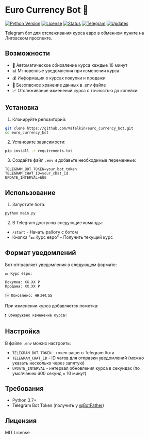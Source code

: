 # Euro Currency Bot 🤖

[![Python Version](https://img.shields.io/badge/python-3.7%2B-blue.svg)](https://www.python.org/downloads/)
[![License](https://img.shields.io/badge/license-MIT-green.svg)](https://opensource.org/licenses/MIT)
[![Status](https://img.shields.io/badge/status-active-success.svg)]()
[![Telegram](https://img.shields.io/badge/Telegram-Bot-blue.svg)](https://core.telegram.org/bots)
[![Updates](https://img.shields.io/badge/updates-10%20min-brightgreen.svg)]()

Telegram бот для отслеживания курса евро в обменном пункте на Лиговском проспекте.

## Возможности

- 🔄 Автоматическое обновление курса каждые 10 минут
- 📊 Мгновенные уведомления при изменении курса
- 💰 Информация о курсах покупки и продажи
- 🔐 Безопасное хранение данных в .env файле
- 📈 Отслеживание изменений курса с точностью до копейки

## Установка

1. Клонируйте репозиторий:
```bash
git clone https://github.com/Vafelkin/euro_currency_bot.git
cd euro_currency_bot
```

2. Установите зависимости:
```bash
pip install -r requirements.txt
```

3. Создайте файл `.env` и добавьте необходимые переменные:
```env
TELEGRAM_BOT_TOKEN=your_bot_token
TELEGRAM_CHAT_ID=your_chat_id
UPDATE_INTERVAL=600
```

## Использование

1. Запустите бота:
```bash
python main.py
```

2. В Telegram доступны следующие команды:
- `/start` - Начать работу с ботом
- Кнопка "💶 Курс евро" - Получить текущий курс

## Формат уведомлений

Бот отправляет уведомления в следующем формате:
```
💶 Курс евро:

Покупка: XX.XX ₽
Продажа: XX.XX ₽

🕒 Обновлено: HH:MM:SS
```

При изменении курса добавляется пометка:
```
❗️ Обнаружено изменение курса!
```

## Настройка

В файле `.env` можно настроить:
- `TELEGRAM_BOT_TOKEN` - токен вашего Telegram бота
- `TELEGRAM_CHAT_ID` - ID чатов для отправки уведомлений (можно указать несколько через запятую)
- `UPDATE_INTERVAL` - интервал обновления курса в секундах (по умолчанию 600 секунд = 10 минут)

## Требования

- Python 3.7+
- Telegram Bot Token (получить у [@BotFather](https://t.me/BotFather))

## Лицензия

MIT License 